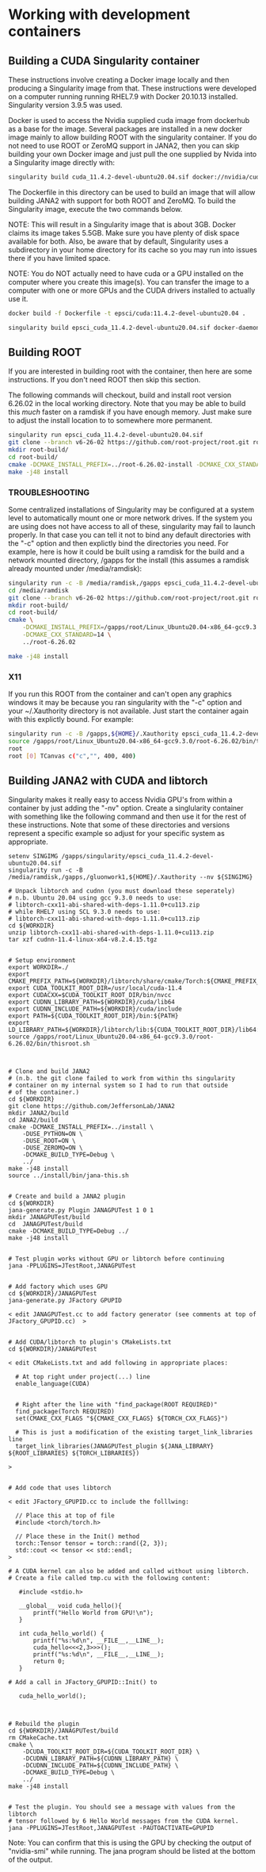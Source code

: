 
# Working with development containers <!-- {docsify-ignore-all} -->

## Building a CUDA Singularity container

These instructions involve creating a Docker
image locally and then producing a Singularity image from
that. These instructions were developed on a computer running
running RHEL7.9 with Docker 20.10.13 installed. Singularity
version 3.9.5 was used.

Docker is used to access the Nvidia supplied cuda image
from dockerhub as a base for the image. Several packages 
are installed in a new docker image mainly to allow building
ROOT with the singularity container. If you do not need to
use ROOT or ZeroMQ support in JANA2, then you can skip building
your own Docker image and just pull the one supplied by Nvida
into a Singularity image directly with:

```bash
singularity build cuda_11.4.2-devel-ubuntu20.04.sif docker://nvidia/cuda:11.4.2-devel-ubuntu20.04
```

The Dockerfile in this directory can be used to build an image
that will allow building JANA2 with support for both ROOT and
ZeroMQ. To build the Singularity image, execute the two commands
below.

NOTE: This will result in a Singularity image that is about
3GB. Docker claims its image takes 5.5GB. Make sure you have
plenty of disk space available for both. Also, be aware that by
default, Singularity uses a subdirectory in your home directory
for its cache so you may run into issues there if you have limited
space.

NOTE: You do NOT actually need to have cuda or a GPU installed
on the computer where you create this image(s). You can transfer
the image to a computer with one or more GPUs and the CUDA
drivers installed to actually use it.

```bash
docker build -f Dockerfile -t epsci/cuda:11.4.2-devel-ubuntu20.04 .

singularity build epsci_cuda_11.4.2-devel-ubuntu20.04.sif docker-daemon://epsci/cuda:11.4.2-devel-ubuntu20.04
```

## Building ROOT

If you are interested in building root with the container, then
here are some instructions. If you don't need ROOT then skip
this section.


The following commands will checkout, build and install root
version 6.26.02 in the local working directory. Note that you
may be able to build this *much* faster on a ramdisk if you have
enough memory. Just make sure to adjust the install location to
to somewhere more permanent.

```bash
singularity run epsci_cuda_11.4.2-devel-ubuntu20.04.sif
git clone --branch v6-26-02 https://github.com/root-project/root.git root-6.26.02
mkdir root-build/
cd root-build/
cmake -DCMAKE_INSTALL_PREFIX=../root-6.26.02-install -DCMAKE_CXX_STANDARD=14 ../root-6.26.02
make -j48 install
```


### TROUBLESHOOTING

Some centralized installations of Singularity may be configured
at a system level to automatically mount one or more network drives.
If the system you are using does not have access to all of these,
singularity may fail to launch properly. In that case you can tell
it not to bind any default directories with the "-c" option and then
explictly bind the directories you need. For example, here is how
it could be built using a ramdisk for the build and a network mounted
directory, /gapps for the install (this assumes a ramdisk already
mounted under /media/ramdisk):

```bash
singularity run -c -B /media/ramdisk,/gapps epsci_cuda_11.4.2-devel-ubuntu20.04.sif
cd /media/ramdisk
git clone --branch v6-26-02 https://github.com/root-project/root.git root-6.26.02
mkdir root-build/
cd root-build/
cmake \
    -DCMAKE_INSTALL_PREFIX=/gapps/root/Linux_Ubuntu20.04-x86_64-gcc9.3.0/root-6.26.02/ \
    -DCMAKE_CXX_STANDARD=14 \
    ../root-6.26.02

make -j48 install
```


### X11

If you run this ROOT from the container and can't open any graphics
windows it may be because you ran singularity with the "-c" option
and your ~/.Xauthority directory is not available. Just start the container
again with this explictly bound. For example:

```bash
singularity run -c -B /gapps,${HOME}/.Xauthority epsci_cuda_11.4.2-devel-ubuntu20.04.sif
source /gapps/root/Linux_Ubuntu20.04-x86_64-gcc9.3.0/root-6.26.02/bin/thisroot.sh
root
root [0] TCanvas c("c","", 400, 400)
```


## Building JANA2 with CUDA and libtorch

Singularity makes it really easy to access Nvidia GPU's from within
a container by just adding the "-nv" option. Create a singlularity
container with something like the following command and then use it
for the rest of these instructions. Note that some of these directories 
and versions represent a specific example so adjust for your specific
system as appropriate.

```
setenv SINGIMG /gapps/singularity/epsci_cuda_11.4.2-devel-ubuntu20.04.sif
singularity run -c -B /media/ramdisk,/gapps,/gluonwork1,${HOME}/.Xauthority --nv ${SINGIMG}

# Unpack libtorch and cudnn (you must download these seperately)
# n.b. Ubuntu 20.04 using gcc 9.3.0 needs to use:
# libtorch-cxx11-abi-shared-with-deps-1.11.0+cu113.zip
# while RHEL7 using SCL 9.3.0 needs to use:
# libtorch-cxx11-abi-shared-with-deps-1.11.0+cu113.zip
cd ${WORKDIR}
unzip libtorch-cxx11-abi-shared-with-deps-1.11.0+cu113.zip
tar xzf cudnn-11.4-linux-x64-v8.2.4.15.tgz


# Setup environment
export WORKDIR=./
export CMAKE_PREFIX_PATH=${WORKDIR}/libtorch/share/cmake/Torch:${CMAKE_PREFIX_PATH}
export CUDA_TOOLKIT_ROOT_DIR=/usr/local/cuda-11.4
export CUDACXX=$CUDA_TOOLKIT_ROOT_DIR/bin/nvcc
export CUDNN_LIBRARY_PATH=${WORKDIR}/cuda/lib64
export CUDNN_INCLUDE_PATH=${WORKDIR}/cuda/include
export PATH=${CUDA_TOOLKIT_ROOT_DIR}/bin:${PATH}
export LD_LIBRARY_PATH=${WORKDIR}/libtorch/lib:${CUDA_TOOLKIT_ROOT_DIR}/lib64:${CUDNN_LIBRARY_PATH}:${LD_LIBRARY_PATH}
source /gapps/root/Linux_Ubuntu20.04-x86_64-gcc9.3.0/root-6.26.02/bin/thisroot.sh



# Clone and build JANA2 
# (n.b. the git clone failed to work from within ths singularity
# container on my internal system so I had to run that outside
# of the container.)
cd ${WORKDIR}
git clone https://github.com/JeffersonLab/JANA2
mkdir JANA2/build
cd JANA2/build
cmake -DCMAKE_INSTALL_PREFIX=../install \
	-DUSE_PYTHON=ON \
	-DUSE_ROOT=ON \
	-DUSE_ZEROMQ=ON \
	-DCMAKE_BUILD_TYPE=Debug \
	../
make -j48 install
source ../install/bin/jana-this.sh


# Create and build a JANA2 plugin
cd ${WORKDIR}
jana-generate.py Plugin JANAGPUTest 1 0 1
mkdir JANAGPUTest/build
cd  JANAGPUTest/build
cmake -DCMAKE_BUILD_TYPE=Debug ../
make -j48 install


# Test plugin works without GPU or libtorch before continuing
jana -PPLUGINS=JTestRoot,JANAGPUTest


# Add factory which uses GPU
cd ${WORKDIR}/JANAGPUTest
jana-generate.py JFactory GPUPID

< edit JANAGPUTest.cc to add factory generator (see comments at top of JFactory_GPUPID.cc)  >


# Add CUDA/libtorch to plugin's CMakeLists.txt
cd ${WORKDIR}/JANAGPUTest

< edit CMakeLists.txt and add following in appropriate places:

  # At top right under project(...) line
  enable_language(CUDA)


  # Right after the line with "find_package(ROOT REQUIRED)"
  find_package(Torch REQUIRED)
  set(CMAKE_CXX_FLAGS "${CMAKE_CXX_FLAGS} ${TORCH_CXX_FLAGS}")
  
  # This is just a modification of the existing target_link_libraries line
  target_link_libraries(JANAGPUTest_plugin ${JANA_LIBRARY} ${ROOT_LIBRARIES} ${TORCH_LIBRARIES})

>
  
  
# Add code that uses libtorch  

< edit JFactory_GPUPID.cc to include the folllwing:

  // Place this at top of file
  #include <torch/torch.h>

  // Place these in the Init() method
  torch::Tensor tensor = torch::rand({2, 3});
  std::cout << tensor << std::endl;
>

# A CUDA kernel can also be added and called without using libtorch.
# Create a file called tmp.cu with the following content:

   #include <stdio.h>

   __global__ void cuda_hello(){
       printf("Hello World from GPU!\n");
   }

   int cuda_hello_world() {
       printf("%s:%d\n", __FILE__,__LINE__);
       cuda_hello<<<2,3>>>(); 
       printf("%s:%d\n", __FILE__,__LINE__);
       return 0;
   }

# Add a call in JFactory_GPUPID::Init() to

   cuda_hello_world();
   


# Rebuild the plugin
cd ${WORKDIR}/JANAGPUTest/build
rm CMakeCache.txt
cmake \
    -DCUDA_TOOLKIT_ROOT_DIR=${CUDA_TOOLKIT_ROOT_DIR} \
    -DCUDNN_LIBRARY_PATH=${CUDNN_LIBRARY_PATH} \
    -DCUDNN_INCLUDE_PATH=${CUDNN_INCLUDE_PATH} \
    -DCMAKE_BUILD_TYPE=Debug \
    ../
make -j48 install


# Test the plugin. You should see a message with values from the libtorch
# tensor followed by 6 Hello World messages from the CUDA kernel.
jana -PPLUGINS=JTestRoot,JANAGPUTest -PAUTOACTIVATE=GPUPID
```

Note: You can confirm that this is using the GPU by checking the
output of "nvidia-smi" while running. The jana program should be
listed at the bottom of the output.






